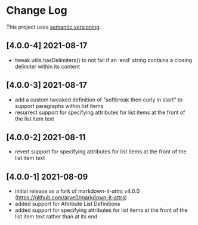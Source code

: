 # Change Log

This project uses [semantic versioning](http://semver.org/).

## [4.0.0-4] 2021-08-17
- tweak utils.hasDelimiters() to not fail if an 'end' string contains a closing delimiter within its content

## [4.0.0-3] 2021-08-17
- add a custom tweaked definition of "softbreak then curly in start" to support paragraphs within list items
- resurrect support for specifying attributes for list items at the front of the list item text

## [4.0.0-2] 2021-08-11
- revert support for specifying attributes for list items at the front of the list item text

## [4.0.0-1] 2021-08-09
- initial release as a fork of markdown-it-attrs v4.0.0 (https://github.com/arve0/markdown-it-attrs)
- added support for Attribute List Definitions
- added support for specifying attributes for list items at the front of the list item text rather than at its end
